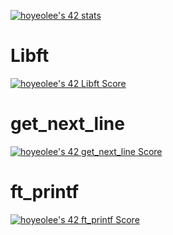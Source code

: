 [![hoyeolee's 42 stats](https://badge42.vercel.app/api/v2/cl1na3e32003509ml3viy5900/stats?cursusId=21&coalitionId=86)](https://github.com/JaeSeoKim/badge42)

# Libft

[![hoyeolee's 42 Libft Score](https://badge42.vercel.app/api/v2/cl1na3e32003509ml3viy5900/project/2401175)](https://github.com/JaeSeoKim/badge42)

# get_next_line

[![hoyeolee's 42 get_next_line Score](https://badge42.vercel.app/api/v2/cl1na3e32003509ml3viy5900/project/2491870)](https://github.com/JaeSeoKim/badge42)

# ft_printf

[![hoyeolee's 42 ft_printf Score](https://badge42.vercel.app/api/v2/cl1na3e32003509ml3viy5900/project/2496797)](https://github.com/JaeSeoKim/badge42)

